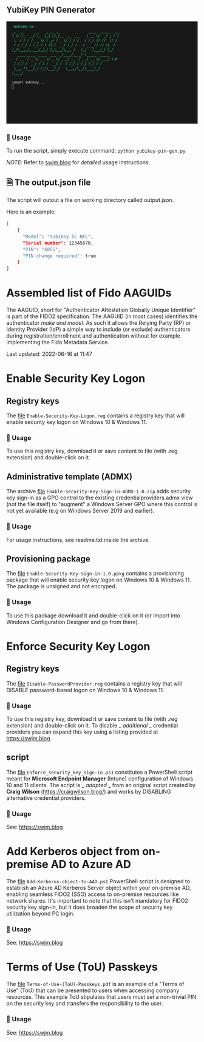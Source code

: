## YubiKey PIN Generator

![](/images/yubikey-pin-gen.gif)


### 📖 Usage
To run the script, simply execute command: `python yubikey-pin-gen.py`

*NOTE*: Refer to [swjm.blog](https://swjm.blog) for _detailed_ usage instructions.

## 🗎 The output.json file
The script will outout a file on working directory called output.json. 

Here is an example: 

```bash
[
    {
      "Model": "YubiKey 5C NFC",
      "Serial number": 12345678,
      "PIN": "6855",
      "PIN change required": true
    }
]
```

# Assembled list of Fido AAGUIDs 
The AAGUID, short for "Authenticator Attestation Globally Unique Identifier" is part of the FIDO2 specification. The AAGUID (in most cases) identifies the authenticator _make and model_. As such it allows the Relying Party (RP) or Identity Provider (IdP) a simple way to include (or exclude) authenticators during registration/enrollment and authentication without for example implementing the Fido Metadata Service.

Last updated: 2022-06-16 at 11:47

# Enable Security Key Logon

## Registry keys
The [file](https://github.com/JMarkstrom/fido/blob/main/Enable-Security-Key-Logon.reg) `Enable-Security-Key-Logon.reg` contains a registry key that will enable security key logon on Windows 10 & Windows 11.

### 📖 Usage
To use this registry key, download it or save content to file (with .reg extension) and double-click on it.

## Administrative template (ADMX)
The archive [file](https://github.com/JMarkstrom/fido/blob/main/Enable-Security-Key-Sign-in-ADMX-1.0.zip) `Enable-Security-Key-Sign-in-ADMX-1.0.zip` adds security key sign-in as a GPO control to the existing credentialproviders.admx view (not the file itself) to "augment" a Windows Server GPO where this control is not yet available (e.g on Windows Server 2019 and earlier).

### 📖 Usage
For usage instructions, see readme.txt inside the archive.

## Provisioning package
The [file](https://github.com/JMarkstrom/fido/raw/main/Enable-Security-Key-Sign-in-1.0.ppkg) `Enable-Security-Key-Sign-in-1.0.ppkg` contains a provisioning package that will enable security key logon on Windows 10 & Windows 11. The package is unsigned and not encryped.

### 📖 Usage
To use this package download it and double-click on it (or import into Windows Configuration Designer and go from there).

# Enforce Security Key Logon

## Registry keys
The [file](https://github.com/JMarkstrom/fido/blob/main/Disable-PasswordProvider.reg) `Disable-PasswordProvider.reg` contains a registry key that will DISABLE password-based logon on Windows 10 & Windows 11.

### 📖 Usage
To use this registry key, download it or save content to file (with .reg extension) and double-click on it.
To disable _ _additional_ _ credential providers you can expand this key using a listing provided at https://swjm.blog

## script
The [file](https://github.com/JMarkstrom/fido/blob/main/Enforce_security_key_sign-in.ps1) `Enforce_security_key_sign-in.ps1` constitutes a PowerShell script meant for **Microsoft Endpoint Manager** (Intune) configuration of Windows 10 and 11 clients. The script is _ _adapted_ _ from an original script created by **Craig Wilson** (https://craigwilson.blog/) and works by DISABLING alternative credential providers.

### 📖 Usage
See: https://swjm.blog


# Add Kerberos object from on-premise AD to Azure AD           
The [file](https://github.com/JMarkstrom/fido/blob/main/Add-Kerberos-object-to-AAD.ps1) `Add-Kerberos-object-to-AAD.ps1` PowerShell script is designed to establish an Azure AD Kerberos Server object within your on-premise AD, enabling seamless FIDO2 (SSO) access to on-premise resources like network shares. It's important to note that this isn't mandatory for FIDO2 security key sign-in, but it does broaden the scope of security key utilization beyond PC login.

### 📖 Usage
See: https://swjm.blog

# Terms of Use (ToU) Passkeys
The [file](https://github.com/JMarkstrom/fido/blob/main/Terms-of-Use-(ToU)-Passkeys.pdf) `Terms-of-Use-(ToU)-Passkeys.pdf` is an example of a "Terms of Use" (ToU) that can be presented to users when accessing company resources. This example ToU stipulates that users must set a non-trivial PIN on the security key and transfers the responsibility to the user. 

### 📖 Usage
See: https://swjm.blog

